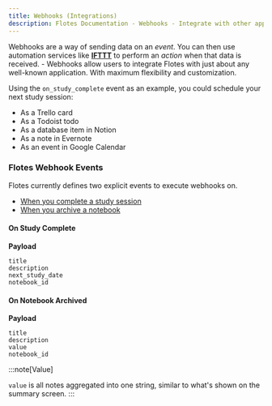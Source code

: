 ```yaml
---
title: Webhooks (Integrations)
description: Flotes Documentation - Webhooks - Integrate with other applications
---
```


Webhooks are a way of sending data on an *event*. You can then use automation services like [**IFTTT**](https://ifttt.com) to perform an *action* when that data is received. - Webhooks allow users to integrate Flotes with just about any well-known application. With maximum flexibility and customization. 

Using the `on_study_complete` event as an example, you could schedule your next study session:
- As a Trello card
- As a Todoist todo
- As a database item in Notion
- As a note in Evernote
- As an event in Google Calendar

### Flotes Webhook Events

Flotes currently defines two explicit events to execute webhooks on.
- [When you complete a study session](reference/webhooks/#on-study-complete)
- [When you archive a notebook](reference/webhooks/#on-notebook-archived)


#### On Study Complete

**Payload**
```
title
description
next_study_date
notebook_id
```


#### On Notebook Archived

**Payload**
```
title
description
value  
notebook_id
```

:::note[Value]

`value` is all notes aggregated into one string, similar to what's shown on the summary screen.
:::


